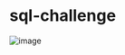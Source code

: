 # sql-challenge

![image](https://github.com/seanrubin/sql-challenge/assets/31460184/71384bc5-e049-4244-83ab-f5524b60ce64)
